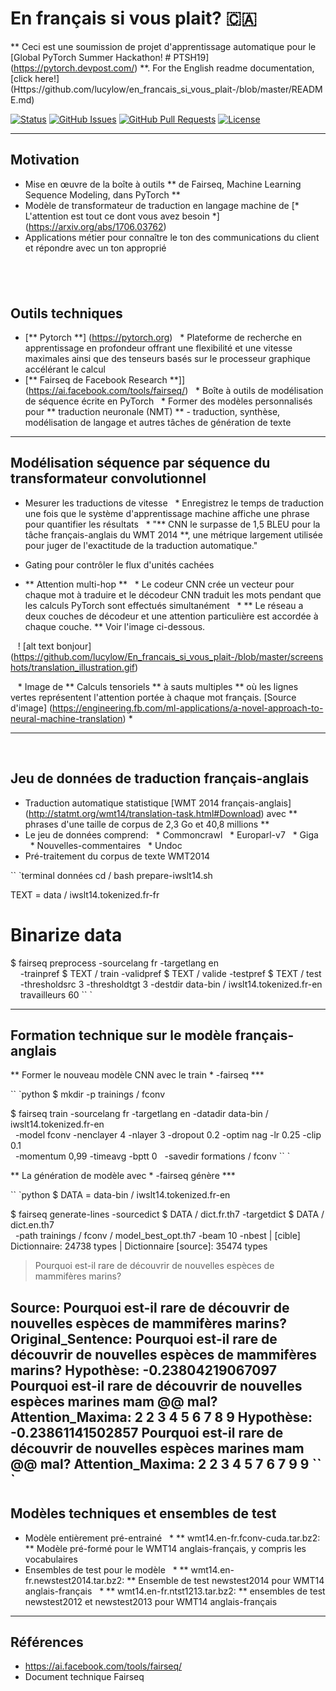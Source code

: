 # En français si vous plait? 🇨🇦

** Ceci est une soumission de projet d'apprentissage automatique pour le [Global PyTorch Summer Hackathon! # PTSH19] (https://pytorch.devpost.com/) **. For the English readme documentation, [click here!] (Https://github.com/lucylow/en_francais_si_vous_plait-/blob/master/README.md)

<div>
  
  [![Status](https://img.shields.io/badge/status-active-success.svg)]()
  [![GitHub Issues](https://img.shields.io/github/issues/lucylow/en_francais_si_vous_plait.svg)](https://github.com/lucylow/en_francais_si_vous_plait/issues)
  [![GitHub Pull Requests](https://img.shields.io/github/issues-pr/lucylow/en_francais_si_vous_plait.svg)](https://github.com/lucylow/en_francais_si_vous_plait/pulls)
  [![License](https://img.shields.io/bower/l/bootstrap)]()


---

## Motivation

* Mise en œuvre de la boîte à outils ** de Fairseq, Machine Learning Sequence Modeling, dans PyTorch **
* Modèle de transformateur de traduction en langage machine de [* L'attention est tout ce dont vous avez besoin *] (https://arxiv.org/abs/1706.03762)
* Applications métier pour connaître le ton des communications du client et répondre avec un ton approprié

    
---

## Outils techniques

* [** Pytorch **] (https://pytorch.org)
  * Plateforme de recherche en apprentissage en profondeur offrant une flexibilité et une vitesse maximales ainsi que des tenseurs basés sur le processeur graphique accélérant le calcul
  
* [** Fairseq de Facebook Research **]] (https://ai.facebook.com/tools/fairseq/)
  * Boîte à outils de modélisation de séquence écrite en PyTorch
  * Former des modèles personnalisés pour ** traduction neuronale (NMT) ** - traduction, synthèse, modélisation de langage et autres tâches de génération de texte
 

---

## Modélisation séquence par séquence du transformateur convolutionnel

* Mesurer les traductions de vitesse
  * Enregistrez le temps de traduction une fois que le système d'apprentissage machine affiche une phrase pour quantifier les résultats
  * "** CNN le surpasse de 1,5 BLEU pour la tâche français-anglais du WMT 2014 **, une métrique largement utilisée pour juger de l'exactitude de la traduction automatique."
  
* Gating pour contrôler le flux d'unités cachées

* ** Attention multi-hop **
  * Le codeur CNN crée un vecteur pour chaque mot à traduire et le décodeur CNN traduit les mots pendant que les calculs PyTorch sont effectués simultanément
  * ** Le réseau a deux couches de décodeur et une attention particulière est accordée à chaque couche. ** Voir l'image ci-dessous.

   ! [alt text bonjour] (https://github.com/lucylow/En_francais_si_vous_plait-/blob/master/screenshots/translation_illustration.gif)

   * Image de ** Calculs tensoriels ** à sauts multiples ** où les lignes vertes représentent l'attention portée à chaque mot français. [Source d'image] (https://engineering.fb.com/ml-applications/a-novel-approach-to-neural-machine-translation) *


---
 
## Jeu de données de traduction français-anglais

* Traduction automatique statistique [WMT 2014 français-anglais] (http://statmt.org/wmt14/translation-task.html#Download) avec ** phrases d'une taille de corpus de 2,3 Go et 40,8 millions **
* Le jeu de données comprend:
  * Commoncrawl
  * Europarl-v7
  * Giga
  * Nouvelles-commentaires
  * Undoc
* Pré-traitement du corpus de texte WMT2014

`` `terminal
données cd /
bash prepare-iwslt14.sh

TEXT = data / iwslt14.tokenized.fr-fr

# Binarize data
$ fairseq preprocess -sourcelang fr -targetlang en \
    -trainpref $ TEXT / train -validpref $ TEXT / valide -testpref $ TEXT / test \
    -thresholdsrc 3 -thresholdtgt 3 -destdir data-bin / iwslt14.tokenized.fr-en
    travailleurs 60
`` `

---

## Formation technique sur le modèle français-anglais

** Former le nouveau modèle CNN avec le train * -fairseq ***

`` `python
$ mkdir -p trainings / fconv

$ fairseq train -sourcelang fr -targetlang en -datadir data-bin / iwslt14.tokenized.fr-en \
  -model fconv -nenclayer 4 -nlayer 3 -dropout 0.2 -optim nag -lr 0.25 -clip 0.1 \
  -momentum 0,99 -timeavg -bptt 0
  -savedir formations / fconv
`` `

** La génération de modèle avec * -fairseq génère ***

`` `python
$ DATA = data-bin / iwslt14.tokenized.fr-en

$ fairseq generate-lines -sourcedict $ DATA / dict.fr.th7 -targetdict $ DATA / dict.en.th7 \
  -path trainings / fconv / model_best_opt.th7 -beam 10 -nbest
| [cible] Dictionnaire: 24738 types
| Dictionnaire [source]: 35474 types

> Pourquoi est-il rare de découvrir de nouvelles espèces de mammifères marins?

Source: Pourquoi est-il rare de découvrir de nouvelles espèces de mammifères marins?
Original_Sentence: Pourquoi est-il rare de découvrir de nouvelles espèces de mammifères marins?
Hypothèse: -0.23804219067097 Pourquoi est-il rare de découvrir de nouvelles espèces marines mam @@ mal?
Attention_Maxima: 2 2 3 4 5 6 7 8 9
Hypothèse: -0.23861141502857 Pourquoi est-il rare de découvrir de nouvelles espèces marines mam @@ mal?
Attention_Maxima: 2 2 3 4 5 7 6 7 9 9
`` `
---

## Modèles techniques et ensembles de test

* Modèle entièrement pré-entrainé
  * ** wmt14.en-fr.fconv-cuda.tar.bz2: ** Modèle pré-formé pour le WMT14 anglais-français, y compris les vocabulaires
  
* Ensembles de test pour le modèle
  * ** wmt14.en-fr.newstest2014.tar.bz2: ** Ensemble de test newstest2014 pour WMT14 anglais-français
  * ** wmt14.en-fr.ntst1213.tar.bz2: ** ensembles de test newstest2012 et newstest2013 pour WMT14 anglais-français


---

## Références

* https://ai.facebook.com/tools/fairseq/
* Document technique Fairseq
